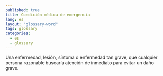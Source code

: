 ```yaml
---
published: true
title: Condición médica de emergencia
lang: es
layout: "glossary-word"
tags: glossary
categories:
  - es
  - glossary
---
```


Una enfermedad, lesión, síntoma o enfermedad tan grave, que cualquier persona razonable buscaría atención de inmediato para evitar un daño grave.
